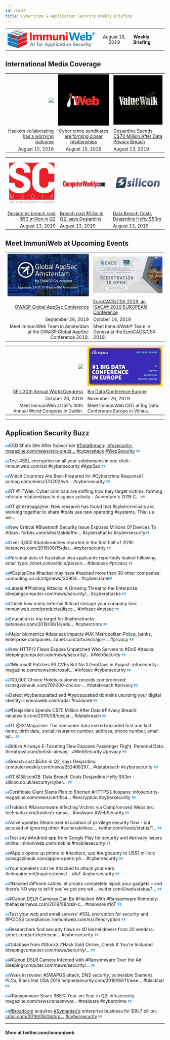 ```yaml
---
id: doc47
title: Cybercrime & Application Security Weekly Briefing
---
```



|                  |                        |                    |   
|:----------------:|:----------------------:|:-------------------|
|![](https://github.com/marcialwushuxxx/DesignStorageModels/blob/master/image/immunyweb.png?raw=true)             |         August 16, 2019                |      **Weekly Briefing**             |  

## International Media Coverage

|           |                 |                           |
|-----------:|:--------------:|---------------------------|
|![](https://gm1.ggpht.com/zlgR16-xW97Iy6blI9SqKLQTv_TW_Z0lc20Ru-ZOtv7iTwj8I4hnJO7cuD-0us6IAVLMZB-pJ-c0FamtM2eHnQInPRosjEDZDTATKkiyotU55dyqrRJS6XZRHM2e021oFZfPdx1RqRGLvl2pmneb2n2K8-Ma7DeNEGKvnWcUdNFmpePJe0BSMpMuR8iqqua4CSOTe5UDU5SO7jlMdFrM8V4SUtvMXrFXolr4jN0FBTlZ5wvla0pC4FDUbybAv2iIoNomsojdvcOxPUogl9CEyGFJo7h5h80iMKDJu3b8WPIHToGEMH5P2jY135yaDHw6vpDShrRETnPBMfDWvMXa3uIH18JYx0MTV3n3N4knpIZ9lU4Of0hqd0r_V8b-GtuXgXBeUB30N1GS21HEntVWK-OEf-vmXJhjQDwKyc3xfhev3mDYCJT8l0JOT4xHlpqzImwIDs7WLSSsZL-Wz9Jn7AT3C_JyW_2UNYlgOJHv775c-ky4TTByjT6EbAZMb452kCYW-GeRKUiqxOyv-1-26neA9HYWpyETISPIyPNYOvfCEgHpIdeLMRWSQhwVt83IBJotbGuZADuolj7eK-UyMR9WuUuuMoIA5vp2ChuUXoN2d66faMdUBTFtzKf0yWAR6fxgcpM_5TY7FCWGPeoAmKyZnm8IZ61BzczfvAfYe2uEKJI8zMW8IPPetzJj-Qu73PXY3OhKG23XE6vHCnPTz5NlKr9XqPVXKopy8DxAO6MOw8BvH8SA05ULCUXehA=s0-l75-ft-l75-ft)|![](https://github.com/marcialwushuxxx/DesignStorageModels/blob/master/image/unnamed.jpg?raw=true)|![](https://github.com/marcialwushuxxx/DesignStorageModels/blob/master/image/valuewalk.jpg?raw=true)|
|[Hackers collaborating has a worrying outcome](https://www.immuniweb.com/media/hackers-collaborating-has-a-worrying-outcome.html?utm_source=newsletter&utm_medium=email&utm_campaign=newsmail)|[Cyber crime syndicates are forming closer relationships](https://www.immuniweb.com/media/cyber-crime-syndicates-are-forming-closer-relationships.html?utm_source=newsletter&utm_medium=email&utm_campaign=newsmail)|[Desjardins Spends C$70 Million After Data Privacy Breach](https://www.immuniweb.com/media/desjardins-spends-c70-million-after-data-privacy-breach.html?utm_source=newsletter&utm_medium=email&utm_campaign=newsmail)|
|August 15, 2019|   August 15, 2019  |     August 13, 2019   |

|            |                    |                     |
|-----------:|:------------------|:---------------------|
|![](https://github.com/marcialwushuxxx/DesignStorageModels/blob/master/image/scmedia.jpg?raw=true) |![](https://github.com/marcialwushuxxx/DesignStorageModels/blob/master/image/computerweekly.jpg?raw=true) | ![](https://github.com/marcialwushuxxx/DesignStorageModels/blob/master/image/silicon.jpg?raw=true) |
| [Desjardins breach cost $53 million in Q2](https://www.immuniweb.com/media/desjardins-breach-cost-53-million-in-q2.html?utm_source=newsletter&utm_medium=email&utm_campaign=newsmail) | [Breach cost $53m in Q2, says Desjardins](https://www.immuniweb.com/media/breach-cost-53m-in-q2-says-desjardins.html?utm_source=newsletter&utm_medium=email&utm_campaign=newsmail) |[Data Breach Costs Desjardins Hefty $53m](https://www.immuniweb.com/media/data-breach-costs-desjardins-hefty-53m.html?utm_source=newsletter&utm_medium=email&utm_campaign=newsmail) |
|      August 13, 2019       |         August 13, 2019          |        August 13, 2019              |



## Meet ImmuniWeb at Upcoming Events

|                    |                             |
|-------------------:|:----------------------------|
|    ![](https://github.com/marcialwushuxxx/DesignStorageModels/blob/master/image/OWASP%20Global%20AppSec%20Conference.jpg?raw=true) |![](https://github.com/marcialwushuxxx/DesignStorageModels/blob/master/image/CACS.jpg?raw=true) |
|[OWASP Global AppSec Conference](https://www.immuniweb.com/events/owasp-global-appsec-conference-2019-amsterdam.html?utm_source=newsletter&utm_medium=email&utm_campaign=newsmail) |[EuroCACS/CSX 2019, an ISACA® 2019 EUROPEAN Conference](https://www.immuniweb.com/events/isaca-2019-european-conference.html?utm_source=newsletter&utm_medium=email&utm_campaign=newsmail) |
|   September 26, 2019  |  October 16, 2019    |
|  Meet ImmuniWeb Team in Amsterdam at the OWASP Global AppSec Conference 2019.    |   Meet ImmuniWeb® Team in Geneva at the EuroCACS/CSX 2019.   |

|                    |                             |
|-------------------:|:----------------------------|
|![](https://github.com/marcialwushuxxx/DesignStorageModels/blob/master/image/ISF%E2%80%99s%2030th%20Annual%20World%20Congress.jpg?raw=true)|![](https://github.com/marcialwushuxxx/DesignStorageModels/blob/master/image/Big%20Data%20Conference%20Europe.jpg?raw=true)|
|[SF’s 30th Annual World Congress](https://www.immuniweb.com/events/isf-30th-annual-world-congress.html?utm_source=newsletter&utm_medium=email&utm_campaign=newsmail)|[Big Data Conference Europe](https://www.immuniweb.com/events/big-data-conference-europe.html?utm_source=newsletter&utm_medium=email&utm_campaign=newsmail)|
|  October 26, 2019  |   November 26, 2019  |
|  Meet ImmuniWeb at ISF’s 30th Annual World Congress in Dublin.  |   Meet ImmuniWeb CEO at Big Data Conference Europe in Vilnius.  |

---

## Application Security Buzz

![](https://github.com/marcialwushuxxx/DesignStorageModels/blob/master/image/aspas-front.png?raw=true)ECB Shuts Site After Subscriber [#DataBreach](https://twitter.com/hashtag/DataBreach?src=hash): [infosecurity-magazine.com/news/ecb-shuts…](https://www.infosecurity-magazine.com/news/ecb-shuts-site-after-subscriber/) [#cyberattack](https://twitter.com/hashtag/cyberattack?src=hash) [#WebSecurity](https://twitter.com/hashtag/WebSecurity?src=hash) ![](https://github.com/marcialwushuxxx/DesignStorageModels/blob/master/image/aspas-back.png?raw=true)  

![](https://github.com/marcialwushuxxx/DesignStorageModels/blob/master/image/aspas-front.png?raw=true)Test #SSL encryption on all your subdomains in one click: immuniweb.com/ssl #cybersecurity #AppSec ![](https://github.com/marcialwushuxxx/DesignStorageModels/blob/master/image/aspas-back.png?raw=true)   

![](https://github.com/marcialwushuxxx/DesignStorageModels/blob/master/image/aspas-front.png?raw=true)Which Countries Are Best-Prepared for #Cybercrime Response? pcmag.com/news/370202/wh… #cybersecurity ![](https://github.com/marcialwushuxxx/DesignStorageModels/blob/master/image/aspas-back.png?raw=true)   

![](https://github.com/marcialwushuxxx/DesignStorageModels/blob/master/image/aspas-front.png?raw=true)RT @ITWeb: Cyber criminals are shifting how they target victims, forming intricate relationships to disguise activity - Accenture's  2019 C…  ![](https://github.com/marcialwushuxxx/DesignStorageModels/blob/master/image/aspas-back.png?raw=true)  

![](https://github.com/marcialwushuxxx/DesignStorageModels/blob/master/image/aspas-front.png?raw=true)RT @testmagazine: New research has found that #cybercriminals are working together to share #tools use new operating #systems. This is a wo…  

![](https://github.com/marcialwushuxxx/DesignStorageModels/blob/master/image/aspas-front.png?raw=true)New Critical #Bluetooth Security Issue Exposes Millions Of Devices To Attack: forbes.com/sites/zakdoffm… #cyberattacks #cybersecurity![](https://github.com/marcialwushuxxx/DesignStorageModels/blob/master/image/aspas-back.png?raw=true)    

![](https://github.com/marcialwushuxxx/DesignStorageModels/blob/master/image/aspas-front.png?raw=true)Over 3,800 #databreaches reported in the first half of 2019: betanews.com/2019/08/15/dat… #cybersecurity  ![](https://github.com/marcialwushuxxx/DesignStorageModels/blob/master/image/aspas-back.png?raw=true)  

![](https://github.com/marcialwushuxxx/DesignStorageModels/blob/master/image/aspas-front.png?raw=true)Personal data of Australian visa applicants reportedly leaked following email typo: zdnet.com/article/person… #dataleak #privacy ![](https://github.com/marcialwushuxxx/DesignStorageModels/blob/master/image/aspas-back.png?raw=true)   

![](https://github.com/marcialwushuxxx/DesignStorageModels/blob/master/image/aspas-front.png?raw=true)#CapitalOne #hacker may have #hacked more than 30 other companies: computing.co.uk/ctg/news/30804… #cybercrime![](https://github.com/marcialwushuxxx/DesignStorageModels/blob/master/image/aspas-back.png?raw=true)   

![](https://github.com/marcialwushuxxx/DesignStorageModels/blob/master/image/aspas-front.png?raw=true)Lateral #Phishing Attacks: A Growing Threat to the Enterprise: bleepingcomputer.com/news/security/… #cyberattacks ![](https://github.com/marcialwushuxxx/DesignStorageModels/blob/master/image/aspas-back.png?raw=true)   

![](https://github.com/marcialwushuxxx/DesignStorageModels/blob/master/image/aspas-front.png?raw=true)Check how many external #cloud storage your company has: immuniweb.com/products/disco… #infosec #netsec ![](https://github.com/marcialwushuxxx/DesignStorageModels/blob/master/image/aspas-back.png?raw=true)   

![](https://github.com/marcialwushuxxx/DesignStorageModels/blob/master/image/aspas-front.png?raw=true)Education is top target for #cyberattacks: betanews.com/2019/08/14/edu… #cybercrime ![](https://github.com/marcialwushuxxx/DesignStorageModels/blob/master/image/aspas-back.png?raw=true)   

![](https://github.com/marcialwushuxxx/DesignStorageModels/blob/master/image/aspas-front.png?raw=true)Major biometrics #dataleak impacts #UK Metropolitan Police, banks, enterprise companies: zdnet.com/article/major-… #privacy ![](https://github.com/marcialwushuxxx/DesignStorageModels/blob/master/image/aspas-back.png?raw=true)   

![](https://github.com/marcialwushuxxx/DesignStorageModels/blob/master/image/aspas-front.png?raw=true)New HTTP/2 Flaws Expose Unpatched Web Servers to #DoS Attacks: bleepingcomputer.com/news/security/… #WebSecurity ![](https://github.com/marcialwushuxxx/DesignStorageModels/blob/master/image/aspas-back.png?raw=true)   

![](https://github.com/marcialwushuxxx/DesignStorageModels/blob/master/image/aspas-front.png?raw=true)#Microsoft Patches 93 CVEs But No #ZeroDays in August: infosecurity-magazine.com/news/microsoft… #infosec #cybersecurity  ![](https://github.com/marcialwushuxxx/DesignStorageModels/blob/master/image/aspas-back.png?raw=true)  

![](https://github.com/marcialwushuxxx/DesignStorageModels/blob/master/image/aspas-front.png?raw=true)700,000 Choice Hotels customer records compromised: scmagazineuk.com/700000-choice-… #databreach #privacy ![](https://github.com/marcialwushuxxx/DesignStorageModels/blob/master/image/aspas-back.png?raw=true)   

![](https://github.com/marcialwushuxxx/DesignStorageModels/blob/master/image/aspas-front.png?raw=true)Detect #cybersquatted and #typosquatted domains usurping your digital identity: immuniweb.com/radar #malware  ![](https://github.com/marcialwushuxxx/DesignStorageModels/blob/master/image/aspas-back.png?raw=true)  

![](https://github.com/marcialwushuxxx/DesignStorageModels/blob/master/image/aspas-front.png?raw=true)#Desjardins Spends C$70 Million After Data #Privacy Breach: valuewalk.com/2019/08/desjar… #databreach ![](https://github.com/marcialwushuxxx/DesignStorageModels/blob/master/image/aspas-back.png?raw=true)   

![](https://github.com/marcialwushuxxx/DesignStorageModels/blob/master/image/aspas-front.png?raw=true)RT @SCMagazine: The consumer data leaked included first and last name, birth date, social insurance number, address, phone number, email ad…  ![](https://github.com/marcialwushuxxx/DesignStorageModels/blob/master/image/aspas-back.png?raw=true)  

![](https://github.com/marcialwushuxxx/DesignStorageModels/blob/master/image/aspas-front.png?raw=true)British Airways E-Ticketing Flaw Exposes Passenger Flight, Personal Data: threatpost.com/british-airway… #WebSecurity #privacy  ![](https://github.com/marcialwushuxxx/DesignStorageModels/blob/master/image/aspas-back.png?raw=true)  

![](https://github.com/marcialwushuxxx/DesignStorageModels/blob/master/image/aspas-front.png?raw=true)Breach cost $53m in Q2, says Desjardins: computerweekly.com/news/252468297… #databreach #cybersecurity  ![](https://github.com/marcialwushuxxx/DesignStorageModels/blob/master/image/aspas-back.png?raw=true)  

![](https://github.com/marcialwushuxxx/DesignStorageModels/blob/master/image/aspas-front.png?raw=true)RT @SiliconGB: Data Breach Costs Desjardins Hefty $53m - silicon.co.uk/security/cyber…  ![](https://github.com/marcialwushuxxx/DesignStorageModels/blob/master/image/aspas-back.png?raw=true)  

![](https://github.com/marcialwushuxxx/DesignStorageModels/blob/master/image/aspas-front.png?raw=true)Certificate Giant Slams Plan to Shorten #HTTPS Lifespans: infosecurity-magazine.com/news/certifica… #encryption #cybersecurity  ![](https://github.com/marcialwushuxxx/DesignStorageModels/blob/master/image/aspas-back.png?raw=true)  

![](https://github.com/marcialwushuxxx/DesignStorageModels/blob/master/image/aspas-front.png?raw=true)Troldesh #Ransomware Infecting Victims via Compromised Websites: technadu.com/troldesh-ranso… #malware #WebSecurity  ![](https://github.com/marcialwushuxxx/DesignStorageModels/blob/master/image/aspas-back.png?raw=true)  

![](https://github.com/marcialwushuxxx/DesignStorageModels/blob/master/image/aspas-front.png?raw=true)Valve updates Steam over escalation of privilege security flaw - but accused of ignoring other #vulnerabilities:… twitter.com/i/web/status/1…  ![](https://github.com/marcialwushuxxx/DesignStorageModels/blob/master/image/aspas-back.png?raw=true)  

![](https://github.com/marcialwushuxxx/DesignStorageModels/blob/master/image/aspas-front.png?raw=true)Test any #Android app from Google Play for security and #privacy issues online: immuniweb.com/mobile #mobilesecurity  ![](https://github.com/marcialwushuxxx/DesignStorageModels/blob/master/image/aspas-back.png?raw=true)  

![](https://github.com/marcialwushuxxx/DesignStorageModels/blob/master/image/aspas-front.png?raw=true)#Apple opens up phone to #hackers, ups #bugbounty to US$1 million: scmagazineuk.com/apple-opens-ph… #cybersecurity  ![](https://github.com/marcialwushuxxx/DesignStorageModels/blob/master/image/aspas-back.png?raw=true)  

![](https://github.com/marcialwushuxxx/DesignStorageModels/blob/master/image/aspas-front.png?raw=true)Your speakers can be #hacked to attack your ears: theinquirer.net/inquirer/news/… #IoT #cybersecurity ![](https://github.com/marcialwushuxxx/DesignStorageModels/blob/master/image/aspas-back.png?raw=true)   

![](https://github.com/marcialwushuxxx/DesignStorageModels/blob/master/image/aspas-front.png?raw=true)#Hacked #iPhone cables let crooks completely hijack your gadgets – and there’s NO way to tell if you’ve got one wit… twitter.com/i/web/status/1…  ![](https://github.com/marcialwushuxxx/DesignStorageModels/blob/master/image/aspas-back.png?raw=true)  

![](https://github.com/marcialwushuxxx/DesignStorageModels/blob/master/image/aspas-front.png?raw=true)#Canon DSLR Cameras Can Be #Hacked With #Ransomware Remotely: thehackernews.com/2019/08/dslr-c… #malware #IoT  ![](https://github.com/marcialwushuxxx/DesignStorageModels/blob/master/image/aspas-back.png?raw=true)  

![](https://github.com/marcialwushuxxx/DesignStorageModels/blob/master/image/aspas-front.png?raw=true)Test your web and email servers’ #SSL encryption for security and #PCIDSS compliance: immuniweb.com/ssl #encryption ![](https://github.com/marcialwushuxxx/DesignStorageModels/blob/master/image/aspas-back.png?raw=true)   

![](https://github.com/marcialwushuxxx/DesignStorageModels/blob/master/image/aspas-front.png?raw=true)Researchers find security flaws in 40 kernel drivers from 20 vendors: zdnet.com/article/resear… #cybersecurity ![](https://github.com/marcialwushuxxx/DesignStorageModels/blob/master/image/aspas-back.png?raw=true)   

![](https://github.com/marcialwushuxxx/DesignStorageModels/blob/master/image/aspas-front.png?raw=true)Database from #StockX #Hack Sold Online, Check If You're Included bleepingcomputer.com/news/security/… ![](https://github.com/marcialwushuxxx/DesignStorageModels/blob/master/image/aspas-back.png?raw=true)   

![](https://github.com/marcialwushuxxx/DesignStorageModels/blob/master/image/aspas-front.png?raw=true)#Canon DSLR Camera Infected with #Ransomware Over the Air bleepingcomputer.com/news/security/…  ![](https://github.com/marcialwushuxxx/DesignStorageModels/blob/master/image/aspas-back.png?raw=true)  

![](https://github.com/marcialwushuxxx/DesignStorageModels/blob/master/image/aspas-front.png?raw=true)Week in review: #SWAPGS attack, DNS security, vulnerable Siemens PLCs, Black Hat USA 2019 helpnetsecurity.com/2019/08/11/wee… #blackhat ![](https://github.com/marcialwushuxxx/DesignStorageModels/blob/master/image/aspas-back.png?raw=true)   

![](https://github.com/marcialwushuxxx/DesignStorageModels/blob/master/image/aspas-front.png?raw=true)#Ransomware Soars 365% Year-on-Year in Q2: infosecurity-magazine.com/news/ransomwar… #malware #cybercrime ![](https://github.com/marcialwushuxxx/DesignStorageModels/blob/master/image/aspas-back.png?raw=true)   

![](https://github.com/marcialwushuxxx/DesignStorageModels/blob/master/image/aspas-front.png?raw=true)[#Broadcom](https://twitter.com/hashtag/Broadcom?src=hash) acquires [#Symantec’s](https://twitter.com/hashtag/Symantec?src=hash) enterprise business for $10.7 billion: [cnbc.com/2019/08/08/bro…](https://www.cnbc.com/2019/08/08/broadcom-acquires-symantecs-enterprise-business-for-10point7-billion.html) [#cybersecurity](https://twitter.com/hashtag/cybersecurity?src=hash)  ![](https://github.com/marcialwushuxxx/DesignStorageModels/blob/master/image/aspas-back.png?raw=true)  

---
#### More at twitter.com/immuniweb

